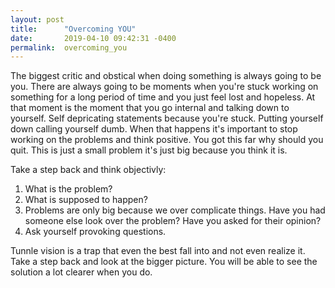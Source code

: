 ```yaml
---
layout: post
title:      "Overcoming YOU"
date:       2019-04-10 09:42:31 -0400
permalink:  overcoming_you
---
```



The biggest critic and obstical when doing something is always going to be you. There are always going to be moments when you're stuck working on something for a long period of time and you just feel lost and hopeless. At that moment is the moment that you go internal and talking down to yourself. Self depricating statements because you're stuck. Putting yourself down calling yourself dumb. When that happens it's important to stop working on the problems and think positive. You got this far why should you quit. This is just a small problem it's just big because you think it is. 

Take a step back and think objectivly:
1. What is the problem?
2. What is supposed to happen?
3. Problems are only big because we over complicate things. Have you had someone else look over the problem? Have you asked for their opinion?
4. Ask yourself provoking questions.

Tunnle vision is a trap that even the best fall into and not even realize it. Take a step back and look at the bigger picture. You will be able to see the solution a lot clearer when you do. 

